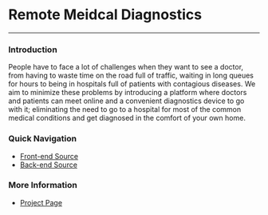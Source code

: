 # Remote Meidcal Diagnostics

---

### Introduction

People have to face a lot of challenges when they want to see a doctor, from having to waste time on the road full of traffic, waiting in long queues for hours to being in hospitals full of patients with contagious diseases. We aim to minimize these problems by introducing a platform where doctors and patients can meet online and a convenient diagnostics device to go with it; eliminating the need to go to a hospital for most of the common medical conditions and get diagnosed in the comfort of your own home.

### Quick Navigation

- [Front-end Source](src/front-end/README.md)
- [Back-end Source](#)

### More Information

- [Project Page](https://cepdnaclk.github.io/e17-3yp-remote-medical-diagnostics/)
